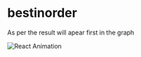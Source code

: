 # bestinorder
As per the result will apear first in the graph

![React Animation](https://res.cloudinary.com/dbklykign/image/upload/v1636876931/ezgif.com-gif-maker_rkgvld.gif)
